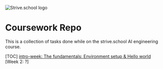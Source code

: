 ![Strive.school logo](https://images.typeform.com/images/b2bYUGSFJFL6/image/default)

# Coursework Repo

This is a collection of tasks done while on the strive.school AI engineering course.

[TOC]
[intro-week: The fundamentals: Environment setup & Hello world](https://github.com/Tomjohnsonellis/strive-homework/tree/main/intro-week)
[Week 2: ?]